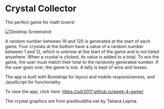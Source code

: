 # Crystal Collector

The perfect game for math lovers!

![Desktop Screenshot](/images/desktopCC.jpg) 

A random number between 19 and 120 is generated at the start of each game. Four crystals at the bottom have a value of a random number between 1 and 12, which is unknow at the start of the game and is not listed anywhere. When a crystal is clicked, its value is added to a total. To win the game, the user must match their total to the randomly generated number. If the user goes over, the game is lost. A tally is kept of wins and losses. 

The app is built with Bootstrap for layout and mobile responsiveness, and JavaScript for functionality.

To view the app, click here: https://sdr2017.github.io/week-4-game/

The crystal graphics are from pixelbuddha.net by Tatiana Lapina.
